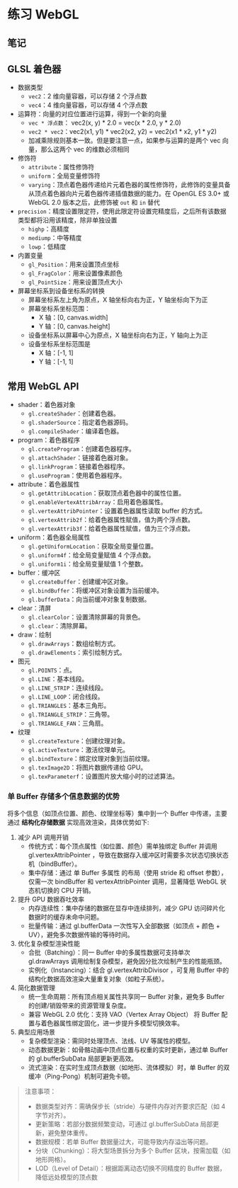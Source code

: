 # 练习 WebGL

## 笔记

## GLSL 着色器

- 数据类型
  - `vec2`：2 维向量容器，可以存储 2 个浮点数
  - `vec4`：4 维向量容器，可以存储 4 个浮点数
- 运算符：向量的对应位置进行运算，得到一个新的向量
  - `vec * 浮点数`： vec2(x, y) \* 2.0 = vec(x \* 2.0, y \* 2.0)
  - `vec2 * vec2`：vec2(x1, y1) \* vec2(x2, y2) = vec2(x1 \* x2, y1 \* y2)
  - 加减乘除规则基本一致。但是要注意一点，如果参与运算的是两个 vec 向量，那么这两个 vec 的维数必须相同
- 修饰符
  - `attribute`：属性修饰符
  - `uniform`：全局变量修饰符
  - `varying`：顶点着色器传递给片元着色器的属性修饰符，此修饰的变量具备从顶点着色器向片元着色器传递插值数据的能力。在 OpenGL ES 3.0+ 或 WebGL 2.0 版本之后，此修饰被 `out` 和 `in` 替代
- `precision`：精度设置限定符，使用此限定符设置完精度后，之后所有该数据类型都将沿用该精度，除非单独设置
  - `highp`：高精度
  - `mediump`：中等精度
  - `lowp`：低精度
- 内置变量
  - `gl_Position`：用来设置顶点坐标
  - `gl_FragColor`：用来设置像素颜色
  - `gl_PointSize`：用来设置顶点大小
- 屏幕坐标系到设备坐标系的转换
  - 屏幕坐标系左上角为原点，X 轴坐标向右为正，Y 轴坐标向下为正
  - 屏幕坐标系坐标范围：
    - X 轴：[0, canvas.width]
    - Y 轴：[0, canvas.height]
  - 设备坐标系以屏幕中心为原点，X 轴坐标向右为正，Y 轴向上为正
  - 设备坐标系坐标范围是
    - X 轴：[-1, 1]
    - Y 轴：[-1, 1]

## 常用 WebGL API

- shader：着色器对象
  - `gl.createShader`：创建着色器。
  - `gl.shaderSource`：指定着色器源码。
  - `gl.compileShader`：编译着色器。
- program：着色器程序
  - `gl.createProgram`：创建着色器程序。
  - `gl.attachShader`：链接着色器对象。
  - `gl.linkProgram`：链接着色器程序。
  - `gl.useProgram`：使用着色器程序。
- attribute：着色器属性
  - `gl.getAttribLocation`：获取顶点着色器中的属性位置。
  - `gl.enableVertexAttribArray`：启用着色器属性。
  - `gl.vertexAttribPointer`：设置着色器属性读取 buffer 的方式。
  - `gl.vertexAttrib2f`：给着色器属性赋值，值为两个浮点数。
  - `gl.vertexAttrib3f`：给着色器属性赋值，值为三个浮点数。
- uniform：着色器全局属性
  - `gl.getUniformLocation`：获取全局变量位置。
  - `gl.uniform4f`：给全局变量赋值 4 个浮点数。
  - `gl.uniform1i`：给全局变量赋值 1 个整数。
- buffer：缓冲区
  - `gl.createBuffer`：创建缓冲区对象。
  - `gl.bindBuffer`：将缓冲区对象设置为当前缓冲。
  - `gl.bufferData`：向当前缓冲对象复制数据。
- clear：清屏
  - `gl.clearColor`：设置清除屏幕的背景色。
  - `gl.clear`：清除屏幕。
- draw：绘制
  - `gl.drawArrays`：数组绘制方式。
  - `gl.drawElements`：索引绘制方式。
- 图元
  - `gl.POINTS`：点。
  - `gl.LINE`：基本线段。
  - `gl.LINE_STRIP`：连续线段。
  - `gl.LINE_LOOP`：闭合线段。
  - `gl.TRIANGLES`：基本三角形。
  - `gl.TRIANGLE_STRIP`：三角带。
  - `gl.TRIANGLE_FAN`：三角扇。
- 纹理
  - `gl.createTexture`：创建纹理对象。
  - `gl.activeTexture`：激活纹理单元。
  - `gl.bindTexture`：绑定纹理对象到当前纹理。
  - `gl.texImage2D`：将图片数据传递给 GPU。
  - `gl.texParameterf`：设置图片放大缩小时的过滤算法。

### 单 Buffer 存储多个信息数据的优势

将多个信息（如顶点位置、颜色、纹理坐标等）集中到一个 Buffer 中传递，主要通过 **结构化存储数据** 实现高效渲染，具体优势如下:

1. 减少 API 调用开销
   - 传统方式：每个顶点属性（如位置、颜色）需单独绑定 Buffer 并调用 gl.vertexAttribPointer ，导致在数据存入缓冲区时需要多次状态切换状态机（bindBuffer）。
   - 集中存储：通过 单 Buffer 多属性 的布局（使用 stride 和 offset 参数），仅需一次 bindBuffer 和 vertexAttribPointer 调用，显著降低 WebGL 状态机切换的 CPU 开销。
2. 提升 GPU 数据吞吐效率
   - 内存连续性：集中存储的数据在显存中连续排列，减少 GPU 访问碎片化数据时的缓存未命中问题。
   - 批量传输：通过 gl.bufferData 一次性写入全部数据（如顶点 + 颜色 + UV），避免多次数据传输的等待时间。
3. 优化复杂模型渲染性能
   - 合批（Batching）：同一 Buffer 中的多属性数据可支持单次 gl.drawArrays 调用绘制复杂模型，避免因分批次绘制产生的性能瓶颈。
   - 实例化（Instancing）：结合 gl.vertexAttribDivisor ，可复用 Buffer 中的结构化数据高效渲染大量重复对象（如粒子系统）。
4. 简化数据管理
   - 统一生命周期：所有顶点相关属性共享同一 Buffer 对象，避免多 Buffer 的创建/销毁带来的资源管理复杂度。
   - 兼容 WebGL 2.0 优化：支持 VAO（Vertex Array Object） 将 Buffer 配置与着色器属性绑定固化，进一步提升多模型切换效率。
5. 典型应用场景
   - 复杂模型渲染：需同时处理顶点、法线、UV 等属性的模型。
   - 动态数据更新：如骨骼动画中顶点位置与权重的实时更新，通过单 Buffer 的 gl.bufferSubData 局部更新更高效。
   - 流式渲染：在实时生成顶点数据（如地形、流体模拟）时，单 Buffer 的双缓冲（Ping-Pong）机制可避免卡顿。

> 注意事项：
>
> - 数据类型对齐：需确保步长（stride）与硬件内存对齐要求匹配（如 4 字节对齐）。
> - 更新策略：若部分数据频繁变动，可通过 gl.bufferSubData 局部更新，避免整体重传。
> - 数据规模：若单 Buffer 数据量过大，可能导致内存溢出等问题。
> - 分块（Chunking）：将大型场景拆分为多个 Buffer 区块，按需加载（如地形网格）。
> - LOD（Level of Detail）：根据距离动态切换不同精度的 Buffer 数据，降低远处模型的顶点数

